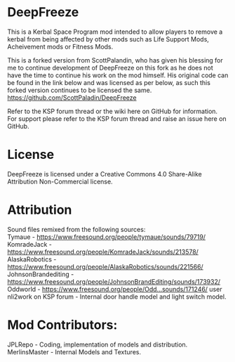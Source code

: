 DeepFreeze
==========

This is a Kerbal Space Program mod intended to allow players to remove a kerbal from being affected 
by other mods such as Life Support Mods, Acheivement mods or Fitness Mods.

This is a forked version from ScottPalandin, who has given his blessing for me to continue development of DeepFreeze on this fork as he does not have the time to continue his work on the mod himself.
His original code can be found in the link below and was licensed as per below, 
as such this forked version continues to be licensed the same.
https://github.com/ScottPaladin/DeepFreeze

Refer to the KSP forum thread or the wiki here on GitHub for information.
For support please refer to the KSP forum thread and raise an issue here on GitHub.

License
==========
DeepFreeze is licensed under a Creative Commons 4.0 Share-Alike Attribution Non-Commercial license.

Attribution
==========
Sound files remixed from the following sources:  
Tymaue - https://www.freesound.org/people/tymaue/sounds/79719/  
KomradeJack - https://www.freesound.org/people/KomradeJack/sounds/213578/  
AlaskaRobotics - https://www.freesound.org/people/AlaskaRobotics/sounds/221566/  
JohnsonBrandediting - https://www.freesound.org/people/JohnsonBrandEditing/sounds/173932/  
Oddworld - https://www.freesound.org/people/Odd...sounds/171246/
user nli2work on KSP forum - Internal door handle model and light switch model.

Mod Contributors:
===========
JPLRepo - Coding, implementation of models and distribution.  
MerlinsMaster - Internal Models and Textures.
